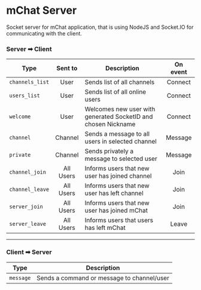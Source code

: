 # mChat Server

Socket server for mChat application, that is using NodeJS and Socket.IO for communicating with the client.

### Server &#x27A1; Client
**Type**|**Sent to**|**Description**|**On event**
-----|:-----:|-----|:-----:
`channels_list`|User|Sends list of all channels|Connect
`users_list`|User|Sends list of all online users|Connect
`welcome`|User|Welcomes new user with generated SocketID and chosen Nickname|Connect
`channel`|Channel|Sends a message to all users in selected channel|Message
`private`|Channel|Sends privately a message to selected user|Message
`channel_join`|All Users|Informs users that new user has joined channel|Join
`channel_leave`|All Users|Informs users that new user has left channel|Join
`server_join`|All Users|Informs users that new user has joined mChat|Join
`server_leave`|All Users|Informs users that users has left mChat|Leave

---

### Client &#x27A1; Server
**Type**|**Description**
----|----
`message`|Sends a command or message to channel/user
